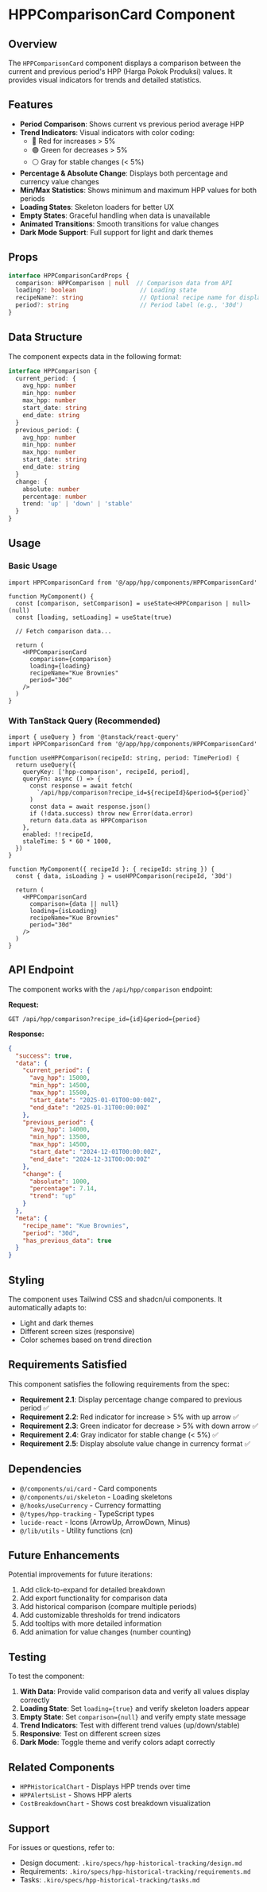 # HPPComparisonCard Component

## Overview

The `HPPComparisonCard` component displays a comparison between the current and previous period's HPP (Harga Pokok Produksi) values. It provides visual indicators for trends and detailed statistics.

## Features

- **Period Comparison**: Shows current vs previous period average HPP
- **Trend Indicators**: Visual indicators with color coding:
  - 🔴 Red for increases > 5%
  - 🟢 Green for decreases > 5%
  - ⚪ Gray for stable changes (< 5%)
- **Percentage & Absolute Change**: Displays both percentage and currency value changes
- **Min/Max Statistics**: Shows minimum and maximum HPP values for both periods
- **Loading States**: Skeleton loaders for better UX
- **Empty States**: Graceful handling when data is unavailable
- **Animated Transitions**: Smooth transitions for value changes
- **Dark Mode Support**: Full support for light and dark themes

## Props

```typescript
interface HPPComparisonCardProps {
  comparison: HPPComparison | null  // Comparison data from API
  loading?: boolean                  // Loading state
  recipeName?: string                // Optional recipe name for display
  period?: string                    // Period label (e.g., '30d')
}
```

## Data Structure

The component expects data in the following format:

```typescript
interface HPPComparison {
  current_period: {
    avg_hpp: number
    min_hpp: number
    max_hpp: number
    start_date: string
    end_date: string
  }
  previous_period: {
    avg_hpp: number
    min_hpp: number
    max_hpp: number
    start_date: string
    end_date: string
  }
  change: {
    absolute: number
    percentage: number
    trend: 'up' | 'down' | 'stable'
  }
}
```

## Usage

### Basic Usage

```tsx
import HPPComparisonCard from '@/app/hpp/components/HPPComparisonCard'

function MyComponent() {
  const [comparison, setComparison] = useState<HPPComparison | null>(null)
  const [loading, setLoading] = useState(true)

  // Fetch comparison data...

  return (
    <HPPComparisonCard
      comparison={comparison}
      loading={loading}
      recipeName="Kue Brownies"
      period="30d"
    />
  )
}
```

### With TanStack Query (Recommended)

```tsx
import { useQuery } from '@tanstack/react-query'
import HPPComparisonCard from '@/app/hpp/components/HPPComparisonCard'

function useHPPComparison(recipeId: string, period: TimePeriod) {
  return useQuery({
    queryKey: ['hpp-comparison', recipeId, period],
    queryFn: async () => {
      const response = await fetch(
        `/api/hpp/comparison?recipe_id=${recipeId}&period=${period}`
      )
      const data = await response.json()
      if (!data.success) throw new Error(data.error)
      return data.data as HPPComparison
    },
    enabled: !!recipeId,
    staleTime: 5 * 60 * 1000,
  })
}

function MyComponent({ recipeId }: { recipeId: string }) {
  const { data, isLoading } = useHPPComparison(recipeId, '30d')

  return (
    <HPPComparisonCard
      comparison={data || null}
      loading={isLoading}
      recipeName="Kue Brownies"
      period="30d"
    />
  )
}
```

## API Endpoint

The component works with the `/api/hpp/comparison` endpoint:

**Request:**
```
GET /api/hpp/comparison?recipe_id={id}&period={period}
```

**Response:**
```json
{
  "success": true,
  "data": {
    "current_period": {
      "avg_hpp": 15000,
      "min_hpp": 14500,
      "max_hpp": 15500,
      "start_date": "2025-01-01T00:00:00Z",
      "end_date": "2025-01-31T00:00:00Z"
    },
    "previous_period": {
      "avg_hpp": 14000,
      "min_hpp": 13500,
      "max_hpp": 14500,
      "start_date": "2024-12-01T00:00:00Z",
      "end_date": "2024-12-31T00:00:00Z"
    },
    "change": {
      "absolute": 1000,
      "percentage": 7.14,
      "trend": "up"
    }
  },
  "meta": {
    "recipe_name": "Kue Brownies",
    "period": "30d",
    "has_previous_data": true
  }
}
```

## Styling

The component uses Tailwind CSS and shadcn/ui components. It automatically adapts to:
- Light and dark themes
- Different screen sizes (responsive)
- Color schemes based on trend direction

## Requirements Satisfied

This component satisfies the following requirements from the spec:

- **Requirement 2.1**: Display percentage change compared to previous period ✅
- **Requirement 2.2**: Red indicator for increase > 5% with up arrow ✅
- **Requirement 2.3**: Green indicator for decrease > 5% with down arrow ✅
- **Requirement 2.4**: Gray indicator for stable change (< 5%) ✅
- **Requirement 2.5**: Display absolute value change in currency format ✅

## Dependencies

- `@/components/ui/card` - Card components
- `@/components/ui/skeleton` - Loading skeletons
- `@/hooks/useCurrency` - Currency formatting
- `@/types/hpp-tracking` - TypeScript types
- `lucide-react` - Icons (ArrowUp, ArrowDown, Minus)
- `@/lib/utils` - Utility functions (cn)

## Future Enhancements

Potential improvements for future iterations:

1. Add click-to-expand for detailed breakdown
2. Add export functionality for comparison data
3. Add historical comparison (compare multiple periods)
4. Add customizable thresholds for trend indicators
5. Add tooltips with more detailed information
6. Add animation for value changes (number counting)

## Testing

To test the component:

1. **With Data**: Provide valid comparison data and verify all values display correctly
2. **Loading State**: Set `loading={true}` and verify skeleton loaders appear
3. **Empty State**: Set `comparison={null}` and verify empty state message
4. **Trend Indicators**: Test with different trend values (up/down/stable)
5. **Responsive**: Test on different screen sizes
6. **Dark Mode**: Toggle theme and verify colors adapt correctly

## Related Components

- `HPPHistoricalChart` - Displays HPP trends over time
- `HPPAlertsList` - Shows HPP alerts
- `CostBreakdownChart` - Shows cost breakdown visualization

## Support

For issues or questions, refer to:
- Design document: `.kiro/specs/hpp-historical-tracking/design.md`
- Requirements: `.kiro/specs/hpp-historical-tracking/requirements.md`
- Tasks: `.kiro/specs/hpp-historical-tracking/tasks.md`
